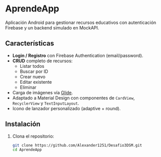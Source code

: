# AprendeApp

Aplicación Android para gestionar recursos educativos con autenticación Firebase y un backend simulado en MockAPI.

## Características

- **Login / Registro** con Firebase Authentication (email/password).  
- **CRUD** completo de recursos:  
  - Listar todos  
  - Buscar por ID  
  - Crear nuevo  
  - Editar existente  
  - Eliminar  
- Carga de imágenes vía [Glide](https://github.com/bumptech/glide).  
- Adaptado a Material Design con componentes de `CardView`, `RecyclerView` y `TextInputLayout`.  
- Icono de lanzador personalizado (adaptive + round).  

## Instalación

1. Clona el repositorio:
   ```bash
   git clone https://github.com/Alexander1251/Desafio3DSM.git
   cd AprendeApp
